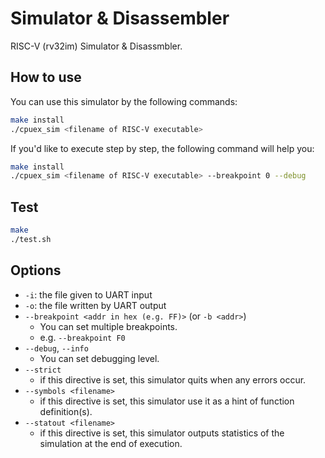 # Simulator & Disassembler

RISC-V (rv32im) Simulator & Disassmbler.

## How to use

You can use this simulator by the following commands:

```sh
make install
./cpuex_sim <filename of RISC-V executable>
```

If you'd like to execute step by step, the following command will help you:

```sh
make install
./cpuex_sim <filename of RISC-V executable> --breakpoint 0 --debug
```

## Test

```sh
make
./test.sh
```

## Options

- `-i`: the file given to UART input
- `-o`: the file written by UART output
- `--breakpoint <addr in hex (e.g. FF)>` (or `-b <addr>`)
  - You can set multiple breakpoints.
  - e.g. `--breakpoint F0`
- `--debug`, `--info`
  - You can set debugging level.
- `--strict`
  - if this directive is set, this simulator quits when any errors occur.
- `--symbols <filename>`
  - if this directive is set, this simulator use it as a hint of function definition(s).
- `--statout <filename>`
  - if this directive is set, this simulator outputs statistics of the simulation at the end of execution.
